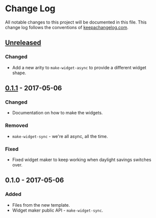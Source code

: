 # Change Log
All notable changes to this project will be documented in this file. This change log follows the conventions of [keepachangelog.com](http://keepachangelog.com/).

## [Unreleased]
### Changed
- Add a new arity to `make-widget-async` to provide a different widget shape.

## [0.1.1] - 2017-05-06
### Changed
- Documentation on how to make the widgets.

### Removed
- `make-widget-sync` - we're all async, all the time.

### Fixed
- Fixed widget maker to keep working when daylight savings switches over.

## 0.1.0 - 2017-05-06
### Added
- Files from the new template.
- Widget maker public API - `make-widget-sync`.

[Unreleased]: https://github.com/your-name/body-hitter/compare/0.1.1...HEAD
[0.1.1]: https://github.com/your-name/body-hitter/compare/0.1.0...0.1.1
